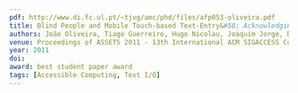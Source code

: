 ```yaml
---
pdf: http://www.di.fc.ul.pt/~tjvg/amc/phd/files/afp053-oliveira.pdf
title: Blind People and Mobile Touch-based Text-Entry&#58; Acknowledging the Need for Different Flavors
authors: João Oliveira, Tiago Guerreiro, Hugo Nicolau, Joaquim Jorge, Daniel Gonçalves
venue: Proceedings of ASSETS 2011 - 13th International ACM SIGACCESS Conference on Computers and Accessibility. Dundee, Scotland, October, 2011
year: 2011
doi: 
award: best student paper award
tags: [Accessible Computing, Text I/O]
---
```

